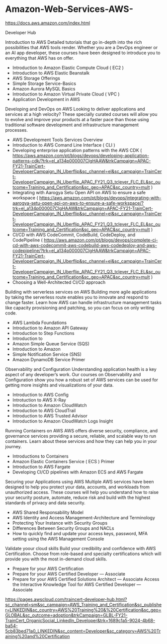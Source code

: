 # Amazon-Web-Services-AWS-
https://docs.aws.amazon.com/index.html

Developer Hub 

Introduction to AWS
Detailed tutorials that go in-depth into the rich possibilities that AWS tools render. Whether you are a DevOps engineer or an AI app developer, these courses have been designed to introduce you to everything that AWS has on offer.
- Introduction to Amazon Elastic Compute Cloud ( EC2 ) 
- Introduction to AWS Elastic Beanstalk 
- AWS Storage Offerings
- Simple Storage Service-Basics
- Amazon Aurora MySQL Basics
- Introduction to Amazon Virtual Private Cloud ( VPC ) 
- Application Development in AWS 

Developing and DevOps on AWS 
Looking to deliver applications and services at a high velocity? These specially curated courses will allow you to evolve and improve your products at a faster pace than those using traditional software development and infrastructure management processes.
- AWS Development Tools Services Overview 
- Introduction to AWS Comand Line Interface ( CLI ) 
- Developing enterprise application patterns with the AWS CDK
( https://aws.amazon.com/pt/blogs/devops/developing-application-patterns-cdk/?trk=el_a134p000007CIgHAAW&trkCampaign=APAC-FY21-TrainCert-DeveloperCampaign_IN_Uberflip&sc_channel=el&sc_campaign=TrainCert-DeveloperCampaign_IN_Uberflip_APAC_FY21_Q3_tclever_FLC_EL&sc_outcome=Training_and_Certification&sc_geo=APAC&sc_country=mult ) 
- Integrating with Aarogya Setu Open API on AWS to ensure a safe workspace
( https://aws.amazon.com/pt/blogs/devops/integrating-with-aarogya-setu-open-api-on-aws-to-ensure-a-safe-workspace/?trk=el_a134p000007CIgHAAW&trkCampaign=APAC-FY21-TrainCert-DeveloperCampaign_IN_Uberflip&sc_channel=el&sc_campaign=TrainCert-DeveloperCampaign_IN_Uberflip_APAC_FY21_Q3_tclever_FLC_EL&sc_outcome=Training_and_Certification&sc_geo=APAC&sc_country=mult )
- CI/CD with AWS CodeCommit, CodeBuild, CodeDeploy, and CodePipeline 
(   https://aws.amazon.com/pt/blogs/devops/complete-ci-cd-with-aws-codecommit-aws-codebuild-aws-codedeploy-and-aws-codepipeline/?trk=el_a134p000007CIgHAAW&trkCampaign=APAC-FY21-TrainCert-DeveloperCampaign_IN_Uberflip&sc_channel=el&sc_campaign=TrainCert-DeveloperCampaign_IN_Uberflip_APAC_FY21_Q3_tclever_FLC_EL&sc_outcome=Training_and_Certification&sc_geo=APAC&sc_country=mult ) 
- Choosing a Well-Architected CI/CD approach

Building with serverless services on AWS
Building more agile applications by taking the serverless route enables you to innovate and respond to change faster. Learn how AWS can handle infrastructure management tasks like capacity provisioning and patching, so you can focus on only writing code.
- AWS Lambda Foundations
- Introduction to Amazon API Gateway
- Introduction to Step Functions
- Introduction to
- Amazon Simple Queue Service (SQS)
- Introduction to Amazon
- Simple Notification Service (SNS)
- Amazon DynamoDB Service Primer

Observability and Configuration
Understanding application health is a key aspect of any developer’s work. Our courses on Observability and Configuration show you how a robust set of AWS services can be used for getting more insights and visualizations of your data.
- Introduction to AWS Config
- Introtuction to AWS X-Ray 
- Introduction to Amazon CloudWatch 
- Introduction to AWS CloudTrail
- Introduction to AWS Trusted Advisor 
- Introduction to Amazon CloudWatch Logs Insight 


Running Containers on AWS 
AWS offers diverse security, compliance, and governance services providing a secure, reliable, and scalable way to run containers. Learn about these services and how they can help you in your journey.
- Introductions to Containers 
- Amazon Elastic Containers Service ( ECS ) Primer 
- Introduction to AWS Fargate 
- Developing CI/CD pipelines with Amazon ECS and AWS Fargate 

Securing your Applications using AWS 
Multiple AWS services have been designed to help you protect your data, accounts, and workloads from unauthorized access. These courses will help you understand how to raise your security posture, automate, reduce risk and build with the highest standards of privacy and data security.
- AWS Shared Responsability Model 
- AWS Identity and Access Management-Architecture and Terminology 
- Protecting Your Instance with Security Groups
- Differences Between Security Groups and NACLs
- How to quickly find and update your access keys, password, MFA setting using the AWS Management Console

Validate yoour cloud skills
Build your credibility and confidence with AWS Certification. Choose from role-based and specialty certifications which will provide you with the most in-demand cloud skills.
- Prepare for your AWS Certification
- Prepare for your AWS Certified Developer — Associate
- Prepare for your AWS Certified Solutions Architect — Associate
Access the Interactive Knowledge Tool for AWS Certified Developer — Associate




https://pages.awscloud.com/traincert-developer-hub.html?sc_channel=sm&sc_campaign=AWS_Training_and_Certification&sc_publisher=LINKEDIN&sc_country=AWS%20Training%20&%20Certification&sc_geo=GLOBAL&sc_outcome=adoption&trkCampaign=GLBL-FY21-TrainCert_OrganicSocial_LinkedIn_Developer&trk=1689c1a5-9024-4b68-ba54-5cb83bed71a0_LINKEDIN&sc_content=Developer&sc_category=AWS%20Training%20and%20Certification





